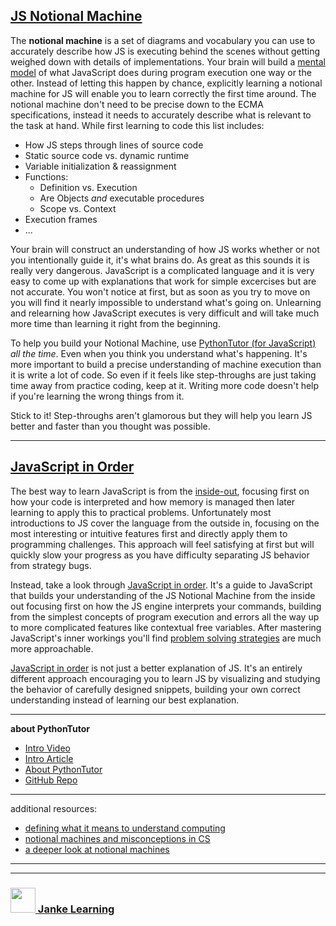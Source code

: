 ## [JS Notional Machine](https://computinged.wordpress.com/2012/05/24/defining-what-does-it-mean-to-understand-computing/)


The __notional machine__ is a set of diagrams and vocabulary you can use to accurately describe how JS is executing behind the scenes without getting weighed down with details of implementations.  Your brain will build a [mental model](https://www.youtube.com/watch?v=5K_sxBUGx8A) of what JavaScript does during program execution one way or the other.  Instead of letting this happen by chance, explicitly learning a notional machine for JS will enable you to learn correctly the first time around.  The notional machine don't need to be precise down to the ECMA specifications, instead it needs to accurately describe what is relevant to the task at hand. While first learning to code this list includes:
* How JS steps through lines of source code
* Static source code vs. dynamic runtime
* Variable initialization & reassignment
* Functions: 
  * Definition vs. Execution
  * Are Objects _and_ executable procedures
  * Scope vs. Context
* Execution frames
* ...
 
Your brain will construct an understanding of how JS works whether or not you intentionally guide it, it's what brains do.  As great as this sounds it is really very dangerous.  JavaScript is a complicated language and it is very easy to come up with explanations that work for simple excercises but are not accurate.  You won't notice at first, but as soon as you try to move on you will find it nearly impossible to understand what's going on.  Unlearning and relearning how JavaScript executes is very difficult and will take much more time than learning it right from the beginning.

To help you build your Notional Machine, use [PythonTutor (for JavaScript)](http://pythontutor.com/javascript.html) _all the time_.   Even when you think you understand what's happening.  It's more important to build a precise understanding of machine execution than it is write a lot of code. So even if it feels like step-throughs are just taking time away from practice coding, keep at it.  Writing more code doesn't help if you're learning the wrong things from it.

Stick to it!  Step-throughs aren't glamorous but they will help you learn JS better and faster than you thought was possible.

---

## [JavaScript in Order](https://github.com/janke-learning/js-in-order)

The best way to learn JavaScript is from the [inside-out](https://github.com/janke-learning/js-in-order), focusing first on how your code is interpreted and how memory is managed then later learning to apply this to practical problems. Unfortunately most introductions to JS cover the language from the outside in, focusing on the most interesting or intuitive features first and directly apply them to programming challenges.  This approach will feel satisfying at first but will quickly slow your progress as you have difficulty separating JS behavior from strategy bugs.  


Instead, take a look through [JavaScript in order](https://github.com/janke-learning/js-in-order).  It's a guide to JavaScript that builds your understanding of the JS Notional Machine from the inside out focusing first on how the JS engine interprets your commands, building from the simplest concepts of program execution and errors all the way up to more complicated features like contextual free variables.  After mastering JavaScript's inner workings you'll find [problem solving strategies](https://github.com/colevandersWands/top/#strategy) are much more approachable.

[JavaScript in order](https://github.com/janke-learning/js-in-order) is not just a better explanation of JS.  It's an entirely different approach encouraging you to learn JS by visualizing and studying the behavior of carefully designed snippets, building your own correct understanding instead of learning our best explanation.


---

__about PythonTutor__

* [Intro Video](https://www.youtube.com/watch?v=u0FbLpRDcxU)
* [Intro Article](http://pgbovine.net/python-tutor-live.htm)
* [About PythonTutor](https://www.youtube.com/watch?v=sVtXLdBRfyE)
* [GitHub Repo](https://github.com/pgbovine/OnlinePythonTutor)

---

additional resources:
* [defining what it means to understand computing](https://computinged.wordpress.com/2012/05/24/defining-what-does-it-mean-to-understand-computing/)  
* [notional machines and misconceptions in CS](https://computinged.wordpress.com/2016/03/07/notional-machines-and-misconceptions-in-cs-developing-a-research-agenda-at-dagstuhl/)
* [a deeper look at notional machines](https://www.researchgate.net/profile/Juha_Sorva/publication/259998496_Notional_Machines_and_Introductory_Programming_Education/links/5586b8f008aef58c039f90f5/Notional-Machines-and-Introductory-Programming-Education.pdf)

___
___
### <a href="http://janke-learning.org" target="_blank"><img src="https://user-images.githubusercontent.com/18554853/50098409-22575780-021c-11e9-99e1-962787adaded.png" width="40" height="40"></img> Janke Learning</a>
